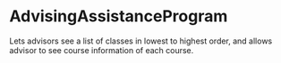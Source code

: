 # AdvisingAssistanceProgram
Lets advisors see a list of classes in lowest to highest order, and allows advisor to see course information of each course.
